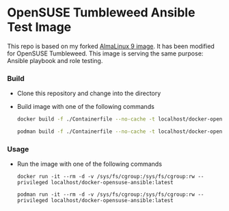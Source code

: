 # OpenSUSE Tumbleweed Ansible Test Image

This repo is based on my forked [AlmaLinux 9 image](https://github.com/demonpig/docker-almalinux9-ansible). It has been modified for OpenSUSE Tumbleweed. This image is serving the same purpose: Ansible playbook and role testing.

### Build

- Clone this repository and change into the directory
- Build image with one of the following commands

  ```bash
  docker build -f ./Containerfile --no-cache -t localhost/docker-opensuse-ansible:latest .
  ```

  ```bash
  podman build -f ./Containerfile --no-cache -t localhost/docker-opensuse-ansible:latest .
  ```

### Usage

- Run the image with one of the following commands
  ```
  docker run -it --rm -d -v /sys/fs/cgroup:/sys/fs/cgroup:rw --privileged localhost/docker-opensuse-ansible:latest
  ```
  ```
  podman run -it --rm -d -v /sys/fs/cgroup:/sys/fs/cgroup:rw --privileged localhost/docker-opensuse-ansible:latest
  ```